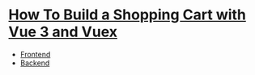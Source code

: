 # [How To Build a Shopping Cart with Vue 3 and Vuex](https://www.digitalocean.com/community/tutorials/how-to-build-a-shopping-cart-with-vue-3-and-vuex)

- [Frontend](https://github.com/keer2345/vuex-shopping-cart/tree/main/vuex-shopping-cart)
- [Backend](https://github.com/keer2345/vuex-shopping-cart/tree/main/vuex-shopping-cart-backend)
